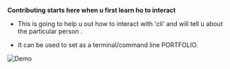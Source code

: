 **Contributing starts here when u first learn ho to interact**

* This is going to help u out how to interact with 'cli' and will tell u about the particular person .

* It can be used to set as a terminal/command line PORTFOLIO.
 
![Demo](https://github.com/Ishaan28malik/CLI-Resume-/blob/master/output.gif)
